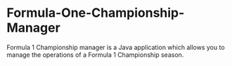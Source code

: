 # Formula-One-Championship-Manager
Formula 1 Championship manager is a Java application which allows you to manage the operations of a Formula 1 Championship season.
